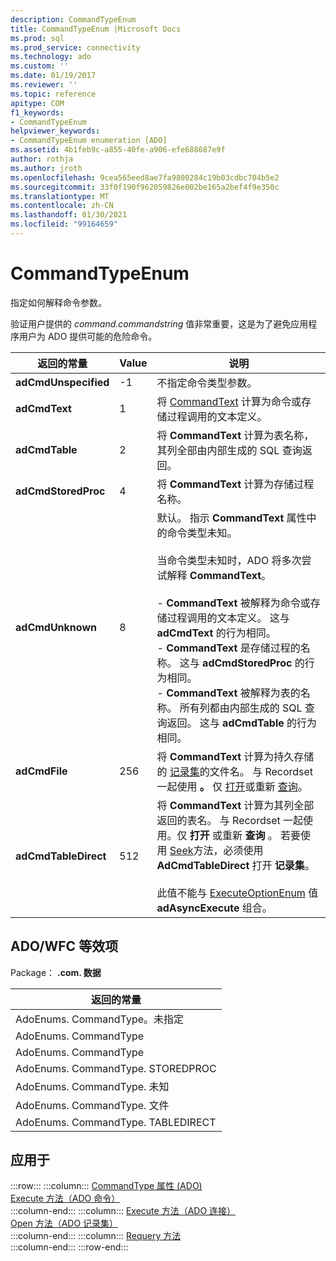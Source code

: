 ```yaml
---
description: CommandTypeEnum
title: CommandTypeEnum |Microsoft Docs
ms.prod: sql
ms.prod_service: connectivity
ms.technology: ado
ms.custom: ''
ms.date: 01/19/2017
ms.reviewer: ''
ms.topic: reference
apitype: COM
f1_keywords:
- CommandTypeEnum
helpviewer_keywords:
- CommandTypeEnum enumeration [ADO]
ms.assetid: 4b1feb9c-a855-40fe-a906-efe688687e9f
author: rothja
ms.author: jroth
ms.openlocfilehash: 9cea565eed8ae7fa9800284c19b03cdbc704b5e2
ms.sourcegitcommit: 33f0f190f962059826e002be165a2bef4f9e350c
ms.translationtype: MT
ms.contentlocale: zh-CN
ms.lasthandoff: 01/30/2021
ms.locfileid: "99164659"
---
```

# <a name="commandtypeenum"></a>CommandTypeEnum
指定如何解释命令参数。  
  
 验证用户提供的 *command.commandstring* 值非常重要，这是为了避免应用程序用户为 ADO 提供可能的危险命令。  
  
|返回的常量|Value|说明|  
|--------------|-----------|-----------------|  
|**adCmdUnspecified**|-1|不指定命令类型参数。|  
|**adCmdText**|1|将 [CommandText](./commandtext-property-ado.md) 计算为命令或存储过程调用的文本定义。|  
|**adCmdTable**|2|将 **CommandText** 计算为表名称，其列全部由内部生成的 SQL 查询返回。|  
|**adCmdStoredProc**|4|将 **CommandText** 计算为存储过程名称。|  
|**adCmdUnknown**|8|默认。 指示 **CommandText** 属性中的命令类型未知。<br /><br /> 当命令类型未知时，ADO 将多次尝试解释 **CommandText**。<br /><br /> -   **CommandText** 被解释为命令或存储过程调用的文本定义。 这与 **adCmdText** 的行为相同。<br />-   **CommandText** 是存储过程的名称。 这与 **adCmdStoredProc** 的行为相同。<br />-   **CommandText** 被解释为表的名称。 所有列都由内部生成的 SQL 查询返回。 这与 **adCmdTable** 的行为相同。|  
|**adCmdFile**|256|将 **CommandText** 计算为持久存储的 [记录集](./recordset-object-ado.md)的文件名。 与 Recordset 一起使用 **。** 仅 [打开](./open-method-ado-recordset.md)或重新 [查询](./requery-method.md)。|  
|**adCmdTableDirect**|512|将 **CommandText** 计算为其列全部返回的表名。 与 Recordset 一起使用。仅 **打开** 或重新 **查询** 。 若要使用 [Seek](./seek-method.md)方法，必须使用 **AdCmdTableDirect** 打开 **记录集**。<br /><br /> 此值不能与 [ExecuteOptionEnum](./executeoptionenum.md) 值 **adAsyncExecute** 组合。|  
  
## <a name="adowfc-equivalent"></a>ADO/WFC 等效项  
 Package： **.com. 数据**  
  
|返回的常量|  
|--------------|  
|AdoEnums. CommandType。未指定|  
|AdoEnums. CommandType|  
|AdoEnums. CommandType|  
|AdoEnums. CommandType. STOREDPROC|  
|AdoEnums. CommandType. 未知|  
|AdoEnums. CommandType. 文件|  
|AdoEnums. CommandType. TABLEDIRECT|  
  
## <a name="applies-to"></a>应用于  

:::row:::
    :::column:::
        [CommandType 属性 (ADO)](./commandtype-property-ado.md)  
        [Execute 方法（ADO 命令）](./execute-method-ado-command.md)  
    :::column-end:::
    :::column:::
        [Execute 方法（ADO 连接）](./execute-method-ado-connection.md)  
        [Open 方法（ADO 记录集）](./open-method-ado-recordset.md)  
    :::column-end:::
    :::column:::
        [Requery 方法](./requery-method.md)  
    :::column-end:::
:::row-end:::